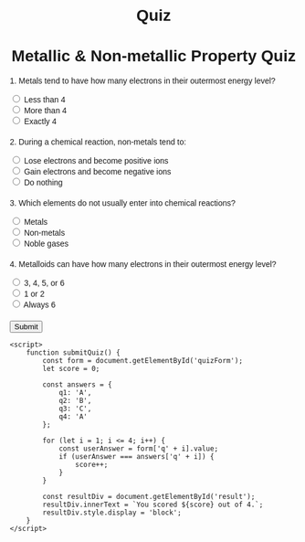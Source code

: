 # Quiz<!DOCTYPE html>
<html lang="en">
<head>
    <meta charset="UTF-8">
    <meta name="viewport" content="width=device-width, initial-scale=1.0">
    <title>Metallic & Non-metallic Property Quiz</title>
    <style>
        body {
            font-family: Arial, sans-serif;
            margin: 20px;
        }
        .quiz-container {
            max-width: 600px;
            margin: auto;
        }
        h1 {
            text-align: center;
        }
        .question {
            margin-bottom: 20px;
        }
        .result {
            display: none;
            font-size: 20px;
            font-weight: bold;
            color: green;
            text-align: center;
        }
    </style>
</head>
<body>
    <div class="quiz-container">
        <h1>Metallic & Non-metallic Property Quiz</h1>
        <form id="quizForm">
            <div class="question">
                <p>1. Metals tend to have how many electrons in their outermost energy level?</p>
                <label><input type="radio" name="q1" value="A"> Less than 4</label><br>
                <label><input type="radio" name="q1" value="B"> More than 4</label><br>
                <label><input type="radio" name="q1" value="C"> Exactly 4</label>
            </div>
            <div class="question">
                <p>2. During a chemical reaction, non-metals tend to:</p>
                <label><input type="radio" name="q2" value="A"> Lose electrons and become positive ions</label><br>
                <label><input type="radio" name="q2" value="B"> Gain electrons and become negative ions</label><br>
                <label><input type="radio" name="q2" value="C"> Do nothing</label>
            </div>
            <div class="question">
                <p>3. Which elements do not usually enter into chemical reactions?</p>
                <label><input type="radio" name="q3" value="A"> Metals</label><br>
                <label><input type="radio" name="q3" value="B"> Non-metals</label><br>
                <label><input type="radio" name="q3" value="C"> Noble gases</label>
            </div>
            <div class="question">
                <p>4. Metalloids can have how many electrons in their outermost energy level?</p>
                <label><input type="radio" name="q4" value="A"> 3, 4, 5, or 6</label><br>
                <label><input type="radio" name="q4" value="B"> 1 or 2</label><br>
                <label><input type="radio" name="q4" value="C"> Always 6</label>
            </div>
            <button type="button" onclick="submitQuiz()">Submit</button>
        </form>
        <div class="result" id="result"></div>
    </div>

    <script>
        function submitQuiz() {
            const form = document.getElementById('quizForm');
            let score = 0;

            const answers = {
                q1: 'A',
                q2: 'B',
                q3: 'C',
                q4: 'A'
            };

            for (let i = 1; i <= 4; i++) {
                const userAnswer = form['q' + i].value;
                if (userAnswer === answers['q' + i]) {
                    score++;
                }
            }

            const resultDiv = document.getElementById('result');
            resultDiv.innerText = `You scored ${score} out of 4.`;
            resultDiv.style.display = 'block';
        }
    </script>
</body>
</html>

